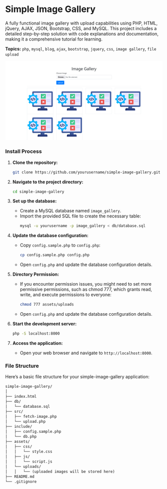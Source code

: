 # Simple Image Gallery
A fully functional image gallery with upload capabilities using PHP, HTML, jQuery, AJAX, JSON, Bootstrap, CSS, and MySQL. This project includes a detailed step-by-step solution with code explanations and documentation, making it a comprehensive tutorial for learning.

**Topics:** `php`, `mysql`, `blog`, `ajax`, `bootstrap`, `jquery`, `css`, `image gallery`, `file upload`

![simple-image-gallery](./assets/images/simple-image-gallery.png)

### Install Process

1. **Clone the repository:**
   ```sh
   git clone https://github.com/yourusername/simple-image-gallery.git
   ```

2. **Navigate to the project directory:**
   ```sh
   cd simple-image-gallery
   ```

3. **Set up the database:**
   - Create a MySQL database named `image_gallery`.
   - Import the provided SQL file to create the necessary table:
     ```sh
     mysql -u yourusername -p image_gallery < db/database.sql
     ```

4. **Update the database configuration:**
   - Copy `config.sample.php` to `config.php`:
      ```sh
      cp config.sample.php config.php
      ```
   - Open `config.php` and update the database configuration details.

5. **Directory Permission:**
   - If you encounter permission issues, you might need to set more permissive permissions, such as chmod 777, which grants read, write, and execute permissions to everyone:
      ```sh
      chmod 777 assets/uploads
      ```
   - Open `config.php` and update the database configuration details.

6. **Start the development server:**
   ```sh
   php -S localhost:8000
   ```

7. **Access the application:**
   - Open your web browser and navigate to `http://localhost:8000`.


### File Structure

Here’s a basic file structure for your simple-image-gallery application:

```
simple-image-gallery/
│
├── index.html
├── db/
│   └── database.sql
├── src/
│   ├── fetch-image.php
│   └── upload.php
├── include/
│   ├── config.sample.php
│   └── db.php
├── assets/
│   ├── css/
│   │   └── style.css
│   ├── js/
│   │   └── script.js
│   └── uploads/
│   │   └── (uploaded images will be stored here)
├── README.md
└── .gitignore
```
